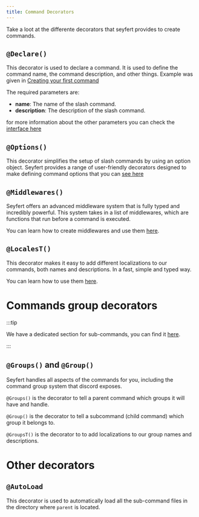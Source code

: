 ```yaml
---
title: Command Decorators
---
```


Take a loot at the differente decorators that seyfert provides to create commands.

## `@Declare()`

This decorator is used to declare a command. It is used to define the command name, the command description, and other things. Example was given in [Creating your first command](/getting-started/first-command)

The required parameters are:

- **name**: The name of the slash command.
- **description**: The description of the slash command.

for more information about the other parameters you can check the [interface here](https://github.com/tiramisulabs/seyfert/blob/449be8ea3840fb31a36b1df84ef1b352fe350702/src/commands/decorators.ts#L14)

## ``@Options()``

This decorator simplifies the setup of slash commands by using an option object. Seyfert provides a range of user-friendly decorators designed to make defining command options that you can [see here](/commands/options)


## ``@Middlewares()``

Seyfert offers an advanced middleware system that is fully typed and incredibly powerful. This system takes in a list of middlewares, which are functions that run before a command is executed.

You can learn how to create middlewares and use them [here](/commands/middlewares).

## ``@LocalesT()``

This decorator makes it easy to add different localizations to our commands, both names and descriptions. In a fast, simple and typed way.

You can learn how to use them [here](/i18n/usage). 

# Commands group decorators

:::tip

We have a dedicated section for sub-commands, you can find it [here](/commands/subcommands).

:::

## `@Groups()` and `@Group()`

Seyfert handles all aspects of the commands for you, including the command group system that discord exposes.

`@Groups()` is the decorator to tell a parent command which groups it will have and handle.

`@Group()` is the decorator to tell a subcommand (child command) which group it belongs to.

`@GroupsT()` is the decorator to to add localizations to our group names and descriptions.


# Other decorators

## `@AutoLoad`

This decorator is used to automatically load all the sub-command files in the directory where `parent` is located.